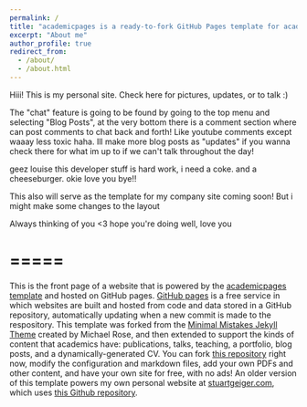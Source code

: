 ```yaml
---
permalink: /
title: "academicpages is a ready-to-fork GitHub Pages template for academic personal websites"
excerpt: "About me"
author_profile: true
redirect_from: 
  - /about/
  - /about.html
---
```


Hiii! This is my personal site. Check here for pictures, updates, or to talk :)

The "chat" feature is going to be found by going to the top menu and selecting "Blog Posts", at the very bottom there is a comment section where can post comments to chat back and forth! Like youtube comments except waaay less toxic haha. Ill make more blog posts as "updates" if you wanna check there for what im up to if we can't talk throughout the day! 

geez louise this developer stuff is hard work, i need a coke. and a cheeseburger. okie love you bye!!

This also will serve as the template for my company site coming soon! But i might make some changes to the layout

Always thinking of you <3 hope you're doing well, love you

# ===== 
This is the front page of a website that is powered by the [academicpages template](https://github.com/academicpages/academicpages.github.io) and hosted on GitHub pages. [GitHub pages](https://pages.github.com) is a free service in which websites are built and hosted from code and data stored in a GitHub repository, automatically updating when a new commit is made to the respository. This template was forked from the [Minimal Mistakes Jekyll Theme](https://mmistakes.github.io/minimal-mistakes/) created by Michael Rose, and then extended to support the kinds of content that academics have: publications, talks, teaching, a portfolio, blog posts, and a dynamically-generated CV. You can fork [this repository](https://github.com/academicpages/academicpages.github.io) right now, modify the configuration and markdown files, add your own PDFs and other content, and have your own site for free, with no ads! An older version of this template powers my own personal website at [stuartgeiger.com](http://stuartgeiger.com), which uses [this Github repository](https://github.com/staeiou/staeiou.github.io).
